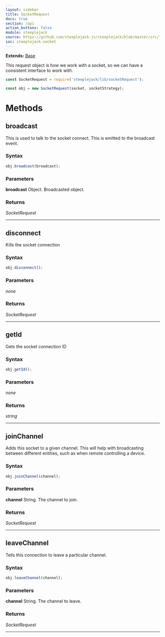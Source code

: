 ```yaml
---
layout: sidebar
title: SocketRequest
docs: true
section: /api
action_buttons: false
module: steeplejack
source: https://github.com/steeplejack-js/steeplejack/blob/master/src/lib/socket.js
ioc: steeplejack-socket
---
```


**Extends:** [Base](../base)

This request object is how we work with a socket, so we can have a consistent interface to work with.
 
```javascript
const SocketRequest = require('steeplejack/lib/socketRequest');

const obj = new SocketRequest(socket, socketStrategy);
```

# Methods

## broadcast

This is used to talk to the socket connect. This is emitted to the broadcast event.

### Syntax

```javascript
obj.broadcast(broadcast);
```

### Parameters

**broadcast**
  Object. Broadcasted object. 

### Returns

_SocketRequest_

---

## disconnect

Kills the socket connection

### Syntax

```javascript
obj.disconnect();
```

### Parameters

_none_

### Returns

_SocketRequest_

---

## getId

Gets the socket connection ID

### Syntax

```javascript
obj.getId();
```

### Parameters

_none_

### Returns

_string_

---

## joinChannel

Adds this socket to a given channel. This will help with broadcasting between different entities, such as when remote
controlling a device.

### Syntax

```javascript
obj.joinChannel(channel);
```

### Parameters

**channel**
  String. The channel to join.

### Returns

_SocketRequest_

---

## leaveChannel

Tells this connection to leave a particular channel.

### Syntax

```javascript
obj.leaveChannel(channel);
```

### Parameters

**channel**
  String. The channel to leave.

### Returns

_SocketRequest_

---
